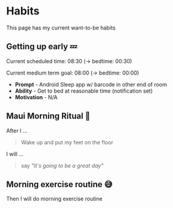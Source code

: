 # Habits

This page has my current want-to-be habits

## Getting up early :zzz:

Current scheduled time: 08:30 (-> bedtime: 00:30)

Current medium term goal: 08:00 (-> bedtime: 00:00)

- __Prompt__ - Android Sleep app w/ barcode in other end of room
- __Ability__ - Get to bed at reasonable time (notification set)
- __Motivation__ - N/A

## Maui Morning Ritual :sunrise:

After I ...

> Wake up and put my feet on the floor

I will ...

> say _"It's going to be a great day"_

## Morning exercise routine :sweat_smile:

Then I will do morning exercise routine
